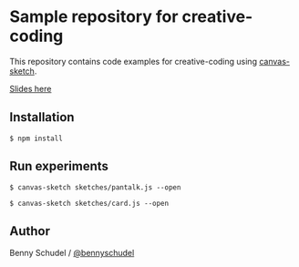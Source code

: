 # Sample repository for creative-coding

This repository contains code examples for creative-coding using [canvas-sketch](https://github.com/mattdesl/canvas-sketch).

[Slides here](https://slides.com/bennyschudel/pantalk-creative-coding)

## Installation

`$ npm install`

## Run experiments

`$ canvas-sketch sketches/pantalk.js --open`

`$ canvas-sketch sketches/card.js --open`

## Author
Benny Schudel / [@bennyschudel](https://twitter.com/bennyschudel)
